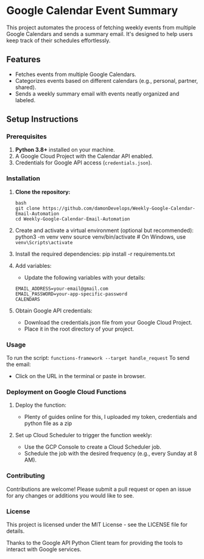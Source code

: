 # Google Calendar Event Summary

This project automates the process of fetching weekly events from multiple Google Calendars and sends a summary email. It's designed to help users keep track of their schedules effortlessly.

## Features

- Fetches events from multiple Google Calendars.
- Categorizes events based on different calendars (e.g., personal, partner, shared).
- Sends a weekly summary email with events neatly organized and labeled.

## Setup Instructions

### Prerequisites

1. **Python 3.8+** installed on your machine.
2. A Google Cloud Project with the Calendar API enabled.
3. Credentials for Google API access (`credentials.json`).

### Installation

1. **Clone the repository:**
   ```
   bash
   git clone https://github.com/damonDevelops/Weekly-Google-Calendar-Email-Automation
   cd Weekly-Google-Calendar-Email-Automation

2. Create and activate a virtual environment (optional but recommended):
python3 -m venv venv
source venv/bin/activate  # On Windows, use `venv\Scripts\activate`

3. Install the required dependencies:
pip install -r requirements.txt

1. Add variables:
   * Update the following variables with your details:
    ```
    EMAIL_ADDRESS=your-email@gmail.com
    EMAIL_PASSWORD=your-app-specific-password
    CALENDARS    
    ```

2. Obtain Google API credentials:
   * Download the credentials.json file from your Google Cloud Project.
   * Place it in the root directory of your project.

### Usage
To run the script:
```functions-framework --target handle_request```
To send the email:
   * Click on the URL in the terminal or paste in browser.

### Deployment on Google Cloud Functions
1. Deploy the function:
   * Plenty of guides online for this, I uploaded my token, credentials and python file as a zip

2. Set up Cloud Scheduler to trigger the function weekly:
   * Use the GCP Console to create a Cloud Scheduler job.
   * Schedule the job with the desired frequency (e.g., every Sunday at 8 AM).

### Contributing
Contributions are welcome! Please submit a pull request or open an issue for any changes or additions you would like to see.

### License
This project is licensed under the MIT License - see the LICENSE file for details.

Thanks to the Google API Python Client team for providing the tools to interact with Google services.
